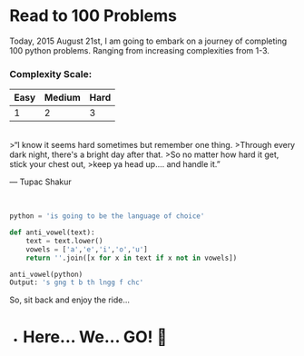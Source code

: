 # Read to 100 Problems

Today, 2015 August 21st, I am going to embark on a journey of completing 100 python problems. Ranging from increasing complexities from 1-3.

### Complexity Scale:

Easy | Medium | Hard
--- | --- | ---
1 | 2 | 3
<br>
>“I know it seems hard sometimes but remember one thing. 
>Through every dark night, there's a bright day after that. 
>So no matter how hard it get, stick your chest out, 
>keep ya head up.... and handle it.” 

― Tupac Shakur

<br>

```python
python = 'is going to be the language of choice'

def anti_vowel(text):
	text = text.lower()
	vowels = ['a','e','i','o','u']
	return ''.join([x for x in text if x not in vowels])

anti_vowel(python)
Output: 's gng t b th lngg f chc'
```

So, sit back and enjoy the ride...
- # Here... We... GO! 	:facepunch:
